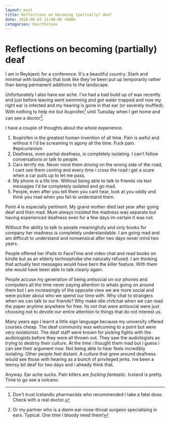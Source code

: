 ```yaml
---
layout: post
title: Reflections on becaming (partially) deaf
date: 2016-06-03 13:00:00 +0000
categories: hearthstone
---
```


# Reflections on becoming (partially) deaf

I am in Reykjavíc for a conference.  It's a beautiful country. Stark and
minimal with buildings that look like they've been put up temporarily rather
than being permanent additions to the landscape.  

Unfortunately I also have ear ache.  I've had a bad build up of wax recently
and just before leaving went swimming and got water trapped and now my right
ear is infected and my hearing is gone in that ear (or severely muffled).  With
nothing to help me but ibuprofen[^2] until Tuesday when I get home and can see
a doctor[^1].

I have a couple of thoughts about the whole experience. 

1. Ibuprofen is the greatest human invention of all time.  Pain is awful and
   without it I'd be screaming in agony all the time.  Fuck pain. #epicurianism
2. Deafness, even partial deafness, is completely isolating.  I can't follow
   conversations or talk to people.  
3. Cars terrify me.  Never mind them driving on the wrong side of the road, I
   cant see them coming and every time i cross the road i get a scare when a
   car pulls up to let me pass.
4. My phone is a life line.  Without being able to talk to friends via text
   messages I'd be completely isolated and go mad.
5. People, even after you tell them you cant hear, look at you oddly and think
   you mad when you fail to understand them.

Point 4 is especially pertinent.  My grand mother died last year after going
deaf and then mad.  Mum always insisted the madness was separate but having
experienced deafness even for a few days im certain it was not.

Without the ability to talk to people meaningfully and only books for company
her madness is completely understandable.  I am going mad and am difficult to
understand and nonsensical after two days never mind two years. 

People offered her iPads to FaceTime and video chat and read books on kindle
but as an elderly technophobe she naturally refused.  I am thinking that
actually text messages would have bern the killer feature.  With them she would
have been able to talk clearly again. 

People accuse my generation of being antisocial on our phones and computers all
the time never paying attention to whats going on around them but I am
increasingly of the opposite view we are more social and were pickier about who
we spend our time with.  Why chat to strangers when we can talk to our friends?
Why make idle chitchat when we can read the paper anytime anywhere for free.
Its not that were antisocial were just choosing not to devote our entire
attention to things that do not interest us. 

Many years ago I learnt a little sign language because my university offered
courses cheap.  The deaf community was welcoming to a point but were very
isolationist.  The deaf staff were known for picking fights with the
audiologists before they were all thrown out.  They saw the audiologists as
trying to destroy their culture.  At the time i thought them mad but i guess i
can see their argument now.  Not being able to hear feels incredibly isolating.
Other people feel distant.  A culture that grew around deafness would see those
with hearing as a bunch of privileged jerks.  Ive been a teensy bit deaf for
two days and i already think that. 

Anyway.  Ear ache sucks.  Pain killers are *fucking fantastic*.  Iceland is
pretty.  Time to go see a volcano.

[^1]:  Or my partner who is a damn ear-nose-throat surgeon specialising in
ears.  Typical.  One time I bloody need them!

[^2]: Don't trust Icelandic pharmacists who recommended I take a fatal dose.
Check with a real doctor.

